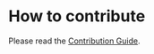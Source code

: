 # How to contribute

Please read the [Contribution Guide](https://github.com/xdbfoundation/docs/blob/master/CONTRIBUTING.md).
